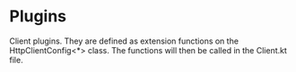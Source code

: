 # Plugins

Client plugins. They are defined as extension functions on the
HttpClientConfig&lt;*&gt; class. The functions will then be called in the Client.kt
file.
